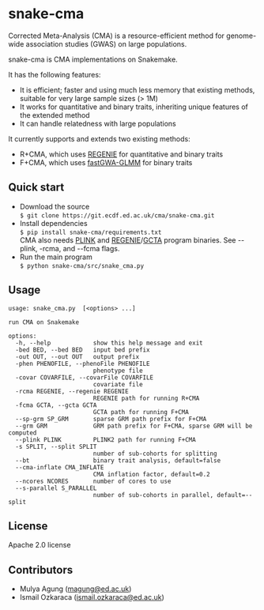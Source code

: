 # snake-cma

Corrected Meta-Analysis (CMA) is a resource-efficient method for genome-wide association studies (GWAS) on large populations.

snake-cma is CMA implementations on Snakemake.  

It has the following features:
- It is efficient; faster and using much less memory that existing methods, suitable for very large sample sizes (> 1M)
- It works for quantitative and binary traits, inheriting unique features of the extended method
- It can handle relatedness with large populations

It currently supports and extends two existing methods:
- R+CMA, which uses [REGENIE](https://rgcgithub.github.io/regenie) for quantitative and binary traits
- F+CMA, which uses [fastGWA-GLMM](https://yanglab.westlake.edu.cn/software/gcta) for binary traits


## Quick start

- Download the source  
`$ git clone https://git.ecdf.ed.ac.uk/cma/snake-cma.git`
- Install dependencies  
`$ pip install snake-cma/requirements.txt`  
CMA also needs [PLINK](https://www.cog-genomics.org/plink/2.0/) and [REGENIE](https://rgcgithub.github.io/regenie/install/)/[GCTA](https://yanglab.westlake.edu.cn/software/gcta/#Download) program binaries. See --plink, -rcma, and --fcma flags.
- Run the main program  
`$ python snake-cma/src/snake_cma.py`

## Usage
```
usage: snake_cma.py  [<options> ...]

run CMA on Snakemake

options:
  -h, --help            show this help message and exit
  -bed BED, --bed BED   input bed prefix
  -out OUT, --out OUT   output prefix
  -phen PHENOFILE, --phenoFile PHENOFILE
                        phenotype file
  -covar COVARFILE, --covarFile COVARFILE
                        covariate file
  -rcma REGENIE, --regenie REGENIE
                        REGENIE path for running R+CMA
  -fcma GCTA, --gcta GCTA
                        GCTA path for running F+CMA
  --sp-grm SP_GRM       sparse GRM path prefix for F+CMA
  --grm GRM             GRM path prefix for F+CMA, sparse GRM will be computed
  --plink PLINK         PLINK2 path for running F+CMA
  -s SPLIT, --split SPLIT
                        number of sub-cohorts for splitting
  --bt                  binary trait analysis, default=false
  --cma-inflate CMA_INFLATE
                        CMA inflation factor, default=0.2
  --ncores NCORES       number of cores to use
  --s-parallel S_PARALLEL
                        number of sub-cohorts in parallel, default=--split

```

## License
Apache 2.0 license

## Contributors  
- Mulya Agung (magung@ed.ac.uk)
- Ismail Ozkaraca (ismail.ozkaraca@ed.ac.uk)
